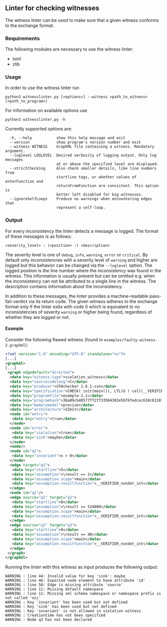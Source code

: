 <!--
This file is part of sv-witnesses repository: https://github.com/sosy-lab/sv-witnesses

SPDX-FileCopyrightText: 2020 Dirk Beyer <https://www.sosy-lab.org>

SPDX-License-Identifier: Apache-2.0
-->

## Linter for checking witnesses

The witness linter can be used to make sure that a given witness conforms to the exchange format.

### Requirements

The following modules are necessary to use the witness linter:

- lxml
- zlib

### Usage

In order to use the witness linter run

```
python3 witnesslinter.py [<options>] --witness <path_to_witness> [<path_to_program>]
```

For information on available options use

```
python3 witnesslinter.py -h
```

Currently supported options are:

```
  -h, --help           show this help message and exit
  --version            show program's version number and exit
  --witness WITNESS    GraphML file containing a witness. Mandatory argument.
  --loglevel LOGLEVEL  Desired verbosity of logging output. Only log messages
                       at or above the specified level are displayed.
  --strictChecking     Also check smaller details, like line numbers from
                       startline tags, or whether values of enterFunction and
                       returnFromFunction are consistent. This option is
                       better left disabled for big witnesses.
  --ignoreSelfLoops    Produce no warnings when encountering edges that
                       represent a self-loop.
```

### Output

For every inconsistency the linter detects a message is logged. The format of these messages is as follows:

```
<severity_level> : (<position> :) <description>
```

The severity level is one of ``debug``, ``info``, ``warning``, ``error`` or ``critical``. By default only inconsistencies with a severity level of ``warning`` and higher are logged but this behavior can be changed via the ``--loglevel`` option.
The logged position is the line number where the inconsistency was found in the witness. This information is usually present but can be omitted e.g. when the inconsistency can not be attributed to a single line in the witness.
The description contains information about the inconsistency.

In addition to these messages, the linter provides a machine-readable pass-fail-verdict via its return code. The given witness adheres to the exchange format only if the linter exits with code 0 which is equivalent to no inconsistencies of severity ``warning`` or higher being found, regardless of whether they are logged or not.

#### Example

Consider the following flawed witness (found in ``examples/faulty-witness-2.graphml``):

```xml
<?xml version="1.0" encoding="UTF-8" standalone="no"?>
[...]
<graphml>
[...]
 <graph edgedefault="directed">
  <data key="witness-type">violation_witness</data>
  <data key="sourcecodelang">C</data>
  <data key="producer">CPAchecker 1.6.1-svn</data>
  <data key="specification">CHECK( init(main()), LTL(G ! call(__VERIFIER_error())) )</data>
  <data key="programfile">example-2.i</data>
  <data key="programhash">38a09cb40577ff27f33504302e5bf6fedcac610c6128114db6fbf6c2967c47de</data>
  <data key="memorymodel">precise</data>
  <data key="architecture">32bit</data>
  <node id="entry">
   <data key="entry">true</data>
  </node>
  <node id="error">
   <data key="violation">true</data>
   <data key="sink">maybe</data>
  </node>
  <node/>
  <node id="q1">
   <data key="invariant">x > 0</data>
  </node>
  <edge target="q1">
   <data key="startline">5</data>
   <data key="assumption">\result == 2</data>
   <data key="assumption.scope">main</data>
   <data key="assumption.resultfunction">__VERIFIER_nondet_int</data>
  </edge>
  <node id="q2"/>
  <edge source="q1" target="q2">
   <data key="startline">8</data>
   <data key="assumption">\result == 524800</data>
   <data key="assumption.scope">main</data>
   <data key="assumption.resultfunction">__VERIFIER_nondet_int</data>
  </edge>
  <edge source="q2" target="q3">
   <data key="startline">9</data>
   <data key="assumption">\result == 40</data>
   <data key="assumption.scope">main</data>
   <data key="assumption.resultfunction">__VERIFIER_nondet_int</data>
  </edge>
 </graph>
</graphml>
```

Running the linter with this witness as input produces the following output:

```
WARNING : line 44: Invalid value for key 'sink': maybe
WARNING : line 46: Expected node element to have attribute 'id'
WARNING : line 50: Edge is missing attribute 'source'
WARNING : line 11: Missing default namespace
WARNING : line 11: Missing xml schema namespace or namespace prefix is not called 'xsi'
WARNING : Key 'invariant' has been used but not defined
WARNING : Key 'sink' has been used but not defined
WARNING : Key 'invariant' is not allowed in violation witness
WARNING : Creationtime has not been specified
WARNING : Node q3 has not been declared
```
